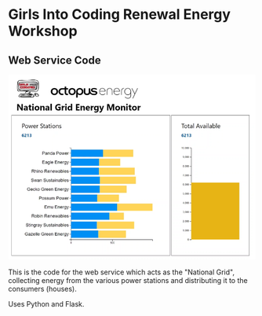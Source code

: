 # Girls Into Coding Renewal Energy Workshop
## Web Service Code

![Web Service](image.png)

This is the code for the web service which acts as the "National Grid", collecting energy from the various power stations and distributing it to the consumers (houses).

Uses Python and Flask.
